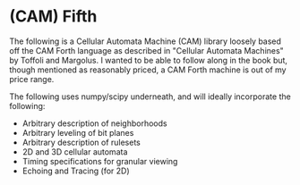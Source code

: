 (CAM) Fifth
===========

The following is a Cellular Automata Machine (CAM) library loosely based off the CAM Forth language as described
in "Cellular Automata Machines" by Toffoli and Margolus. I wanted to be able to follow along in the book but,
though mentioned as reasonably priced, a CAM Forth machine is out of my price range.

The following uses numpy/scipy underneath, and will ideally incorporate the following:

* Arbitrary description of neighborhoods
* Arbitrary leveling of bit planes
* Arbitrary description of rulesets
* 2D and 3D cellular automata
* Timing specifications for granular viewing
* Echoing and Tracing (for 2D)
